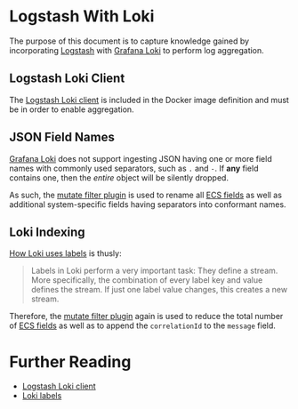 Logstash With Loki
==================

The purpose of this document is to capture knowledge gained by incorporating [Logstash](https://www.elastic.co/guide/en/logstash/current/introduction.html) with [Grafana Loki](https://grafana.com/docs/loki/latest/) to perform log aggregation.


## Logstash Loki Client

The [Logstash Loki client](https://grafana.com/docs/loki/latest/send-data/logstash/) is included in the Docker image definition and must be in order to enable aggregation.


## JSON Field Names

[Grafana Loki](https://grafana.com/docs/loki/latest/) does not support ingesting JSON having one or more field names with commonly used separators, such as `.` and `-`.  If **any** field contains one, then the *entire* object will be silently dropped.

As such, the [mutate filter plugin](https://www.elastic.co/guide/en/logstash/current/plugins-filters-mutate.html) is used to rename all [ECS fields](https://www.elastic.co/guide/en/ecs/8.10/ecs-field-reference.html) as well as additional system-specific fields having separators into conformant names.


## Loki Indexing

[How Loki uses labels](https://grafana.com/blog/2020/04/21/how-labels-in-loki-can-make-log-queries-faster-and-easier/#how-loki-uses-labels) is thusly:

> Labels in Loki perform a very important task: They define a stream. More specifically, the combination of every label key and value defines the stream. If just one label value changes, this creates a new stream.

Therefore, the [mutate filter plugin](https://www.elastic.co/guide/en/logstash/current/plugins-filters-mutate.html) again is used to reduce the total number of [ECS fields](https://www.elastic.co/guide/en/ecs/8.10/ecs-field-reference.html) as well as to append the `correlationId` to the `message` field.


# Further Reading

* [Logstash Loki client](https://grafana.com/docs/loki/latest/send-data/logstash/)
* [Loki labels](https://grafana.com/blog/2020/04/21/how-labels-in-loki-can-make-log-queries-faster-and-easier/)


